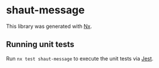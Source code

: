 # shaut-message

This library was generated with [Nx](https://nx.dev).

## Running unit tests

Run `nx test shaut-message` to execute the unit tests via [Jest](https://jestjs.io).
